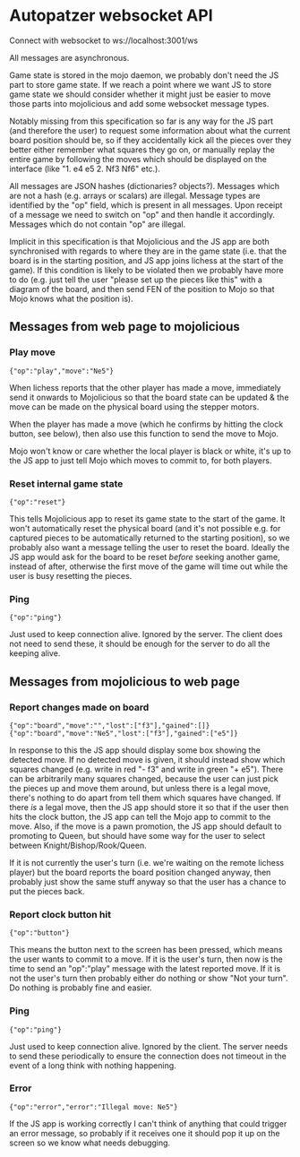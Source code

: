 # Autopatzer websocket API

Connect with websocket to ws://localhost:3001/ws

All messages are asynchronous.

Game state is stored in the mojo daemon, we probably don't need the JS part
to store game state. If we reach a point where we want JS to store game state
we should consider whether it might just be easier to move those parts into
mojolicious and add some websocket message types.

Notably missing from this specification so far is any way for the JS part (and
therefore the user) to request some information about what the current board position
should be, so if they accidentally kick all the pieces over they better either remember
what squares they go on, or manually replay the entire game by following the
moves which should be displayed on the interface (like "1. e4 e5 2. Nf3 Nf6" etc.).

All messages are JSON hashes (dictionaries? objects?). Messages which are not a hash (e.g.
arrays or scalars) are illegal.
Message types are identified by the "op" field, which is present in all messages.
Upon receipt of a message we need to switch on "op" and then handle it accordingly.
Messages which do not contain "op" are illegal.

Implicit in this specification is that Mojolicious and the JS app are both synchronised
with regards to where they are in the game state (i.e. that the board is in the starting
position, and JS app joins lichess at the start of the game). If this condition is likely
to be violated then we probably have more to do (e.g. just tell the user "please set up
the pieces like this" with a diagram of the board, and then send FEN of the position
to Mojo so that Mojo knows what the position is).

## Messages from web page to mojolicious

### Play move

    {"op":"play","move":"Ne5"}

When lichess reports that the other player has made a move, immediately send it onwards
to Mojolicious so that the board state can be updated & the move can be made on the physical
board using the stepper motors.

When the player has made a move (which he confirms by hitting the clock button, see below),
then also use this function to send the move to Mojo.

Mojo won't know or care whether the local player is black or white, it's up to the JS app
to just tell Mojo which moves to commit to, for both players.

### Reset internal game state

    {"op":"reset"}

This tells Mojolicious app to reset its game state to the start of the game. It won't automatically
reset the physical board (and it's not possible e.g. for captured pieces to be automatically
returned to the starting position), so we probably also want a message telling the user to reset
the board. Ideally the JS app would ask for the board to be reset *before* seeking another game,
instead of after, otherwise the first move of the game will time out while the user is busy
resetting the pieces.

### Ping

    {"op":"ping"}

Just used to keep connection alive. Ignored by the server. The client does not need to send these,
it should be enough for the server to do all the keeping alive.

## Messages from mojolicious to web page

### Report changes made on board

    {"op":"board","move":"","lost":["f3"],"gained":[]}
    {"op":"board","move":"Ne5","lost":["f3"],"gained":["e5"]}

In response to this the JS app should display some box showing the detected move. If
no detected move is given, it should instead show which squares changed (e.g. write in
red "- f3" and write in green "+ e5"). There can be arbitrarily many squares
changed, because the user can just pick the pieces up and move them around, but unless
there is a legal move, there's nothing to do apart from tell them which squares have
changed. If there *is* a legal move, then the JS app should store it so that if the
user then hits the clock button, the JS app can tell the Mojo app to commit to the
move. Also, if the move is a pawn promotion, the JS app should default to promoting
to Queen, but should have some way for the user to select between Knight/Bishop/Rook/Queen.

If it is not currently the user's turn (i.e. we're waiting on the remote lichess player)
but the board reports the board position changed anyway, then probably just show the same
stuff anyway so that the user has a chance to put the pieces back.

### Report clock button hit

    {"op":"button"}

This means the button next to the screen has been pressed, which means the user wants to
commit to a move. If it is the user's turn, then now is the time to send an "op":"play" message with
the latest reported move. If it is not the user's turn then probably either do nothing or
show "Not your turn". Do nothing is probably fine and easier.

### Ping

    {"op":"ping"}

Just used to keep connection alive. Ignored by the client. The server needs to send these
periodically to ensure the connection does not timeout in the event of a long think with
nothing happening.

### Error

    {"op":"error","error":"Illegal move: Ne5"}

If the JS app is working correctly I can't think of anything that could trigger an
error message, so probably if it receives one it should pop it up on the screen so
we know what needs debugging.
